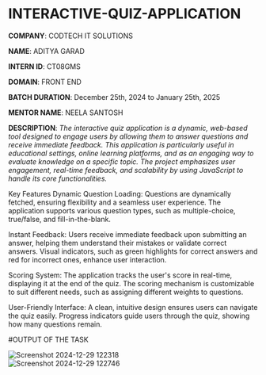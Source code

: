 # INTERACTIVE-QUIZ-APPLICATION

**COMPANY**: CODTECH IT SOLUTIONS

**NAME**: ADITYA GARAD

**INTERN ID**: CT08GMS

**DOMAIN**: FRONT END

**BATCH DURATION**: December 25th, 2024 to January 25th, 2025

**MENTOR NAME**: NEELA SANTOSH

**DESCRIPTION**: 
*The interactive quiz application is a dynamic, web-based tool designed to engage users by allowing them to answer questions and receive immediate feedback. This application is particularly useful in educational settings, online learning platforms, and as an engaging way to evaluate knowledge on a specific topic. The project emphasizes user engagement, real-time feedback, and scalability by using JavaScript to handle its core functionalities.*

Key Features
Dynamic Question Loading:
Questions are dynamically fetched, ensuring flexibility and a seamless user experience.
The application supports various question types, such as multiple-choice, true/false, and fill-in-the-blank.

Instant Feedback:
Users receive immediate feedback upon submitting an answer, helping them understand their mistakes or validate correct answers.
Visual indicators, such as green highlights for correct answers and red for incorrect ones, enhance user interaction.

Scoring System:
The application tracks the user's score in real-time, displaying it at the end of the quiz.
The scoring mechanism is customizable to suit different needs, such as assigning different weights to questions.

User-Friendly Interface:
A clean, intuitive design ensures users can navigate the quiz easily.
Progress indicators guide users through the quiz, showing how many questions remain.

#OUTPUT OF THE TASK

![Screenshot 2024-12-29 122318](https://github.com/user-attachments/assets/8f26a27a-1364-4a1b-9ef1-d3efafe4d60d)
<br>
![Screenshot 2024-12-29 122746](https://github.com/user-attachments/assets/b579255f-395b-416b-83e7-613c423e36a9)

